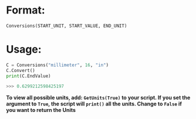 # Format:
```python
Conversions(START_UNIT, START_VALUE, END_UNIT)
```

# Usage:
```python
C = Conversions("millimeter", 16, "in")
C.Convert()
print(C.EndValue)

>>> 0.6299212598425197

```

<b>To view all possible units, add: ```GetUnits(True)``` to your script. If you set the argument to ```True```, the script will ```print()``` all the units. Change to ```False``` if you want to return the Units</b>
